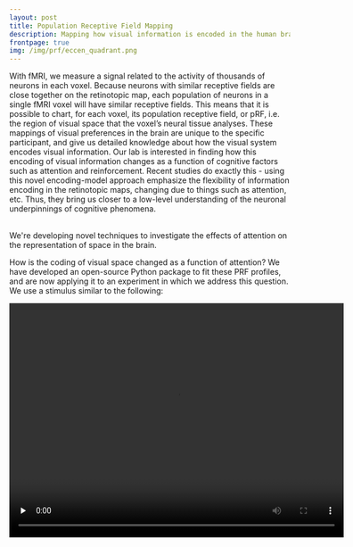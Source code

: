 ```yaml
---
layout: post
title: Population Receptive Field Mapping
description: Mapping how visual information is encoded in the human brain
frontpage: true
img: /img/prf/eccen_quadrant.png
---
```


With fMRI, we measure a signal related to the activity of thousands of neurons in each voxel. Because neurons with similar receptive fields are close together on the retinotopic map, each population of neurons in a single fMRI voxel will have similar receptive fields. This means that it is possible to chart, for each voxel, its population receptive field, or pRF, i.e. the region of visual space that the voxel’s neural tissue analyses. These mappings of visual preferences in the brain are unique to the specific participant, and give us detailed knowledge about how the visual system encodes visual information. Our lab is interested in finding how this encoding of visual information changes as a function of cognitive factors such as attention and reinforcement.
Recent studies do exactly this - using this novel encoding-model approach emphasize the flexibility of information encoding in the retinotopic maps, changing due to things such as attention, etc. Thus, they bring us closer to a low-level understanding of the neuronal underpinnings of cognitive phenomena.

<div class="img_row">
	<img class="col two" src="{{ site.baseurl }}/img/prf/retmap_flat.png" alt="" title="Retinotopic map"/>
	<img class="col one" src="{{ site.baseurl }}/img/prf/eccen_quadrant.png" alt="" title="Some Data"/>
</div>
<div class="col three caption">
	We're developing novel techniques to investigate the effects of attention on the representation of space in the brain.
</div>

How is the coding of visual space changed as a function of attention? We have developed an open-source Python package to fit these PRF profiles, and are now applying it to an experiment in which we address this question. We use a stimulus similar to the following:

<div class="photo_frame_center" align = "center">
 <video width="600" height="420" controls preload="none">
  <!-- poster="{{ site.baseurl }}/img/prf/retmap_flat.png"> -->
  <source src="{{ site.baseurl }}/img/prf/stim_movie_orig.mov" type='video/mp4; codecs="avc1.42E01E, mp4a.40.2"'>
</video>
</div>




